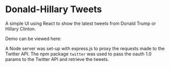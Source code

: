 # Donald-Hillary Tweets

A simple UI using React to show the latest tweets from Donald Trump or Hillary Clinton.

Demo can be viewed here: 

A Node server was set-up with 
express.js to proxy the requests made to the Twitter API. The npm package `twitter` was used
to pass the oauth 1.0 params to the Twitter API and retrieve the tweets. 
